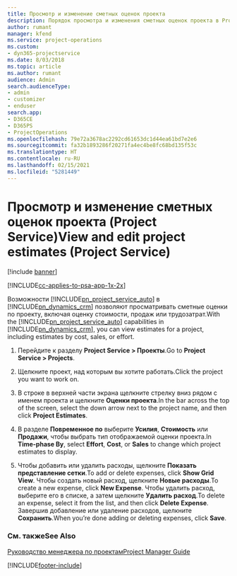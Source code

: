 ```yaml
---
title: Просмотр и изменение сметных оценок проекта
description: Порядок просмотра и изменения сметных оценок проекта в Project Service
author: rumant
manager: kfend
ms.service: project-operations
ms.custom:
- dyn365-projectservice
ms.date: 8/03/2018
ms.topic: article
ms.author: rumant
audience: Admin
search.audienceType:
- admin
- customizer
- enduser
search.app:
- D365CE
- D365PS
- ProjectOperations
ms.openlocfilehash: 79e72a3678ac2292cd61653dc1d44ea61bd7e2e6
ms.sourcegitcommit: fa32b1893286f20271fa4ec4be8fc68bd135f53c
ms.translationtype: HT
ms.contentlocale: ru-RU
ms.lasthandoff: 02/15/2021
ms.locfileid: "5281449"
---
```

# <a name="view-and-edit-project-estimates-project-service"></a><span data-ttu-id="46181-103">Просмотр и изменение сметных оценок проекта (Project Service)</span><span class="sxs-lookup"><span data-stu-id="46181-103">View and edit project estimates (Project Service)</span></span>

[!include [banner](../includes/psa-now-project-operations.md)]

[!INCLUDE[cc-applies-to-psa-app-1x-2x](../includes/cc-applies-to-psa-app-1x-2x.md)]

<span data-ttu-id="46181-104">Возможности [!INCLUDE[pn_project_service_auto](../includes/pn-project-service-auto.md)] в [!INCLUDE[pn_dynamics_crm](../includes/pn-dynamics-crm.md)] позволяют просматривать сметные оценки по проекту, включая оценку стоимости, продаж или трудозатрат.</span><span class="sxs-lookup"><span data-stu-id="46181-104">With the [!INCLUDE[pn_project_service_auto](../includes/pn-project-service-auto.md)] capabilities in [!INCLUDE[pn_dynamics_crm](../includes/pn-dynamics-crm.md)], you can view estimates for a project, including estimates by cost, sales, or effort.</span></span>  
  
1.  <span data-ttu-id="46181-105">Перейдите к разделу **Project Service > Проекты**.</span><span class="sxs-lookup"><span data-stu-id="46181-105">Go to **Project Service > Projects**.</span></span>  
  
2.  <span data-ttu-id="46181-106">Щелкните проект, над которым вы хотите работать.</span><span class="sxs-lookup"><span data-stu-id="46181-106">Click the project you want to work on.</span></span>  
  
3.  <span data-ttu-id="46181-107">В строке в верхней части экрана щелкните стрелку вниз рядом с именем проекта и щелкните **Оценки проекта**.</span><span class="sxs-lookup"><span data-stu-id="46181-107">In the bar across the top of the screen, select the down arrow next to the project name, and then click **Project Estimates**.</span></span>  
  
4.  <span data-ttu-id="46181-108">В разделе **Повременное по** выберите **Усилия**, **Стоимость** или **Продажи**, чтобы выбрать тип отображаемой оценки проекта.</span><span class="sxs-lookup"><span data-stu-id="46181-108">In **Time-phase By**, select **Effort**, **Cost**, or **Sales** to change which project estimates to display.</span></span>  
  
5.  <span data-ttu-id="46181-109">Чтобы добавить или удалить расходы, щелкните **Показать представление сетки**.</span><span class="sxs-lookup"><span data-stu-id="46181-109">To add or delete expenses, click **Show Grid View**.</span></span> <span data-ttu-id="46181-110">Чтобы создать новый расход, щелкните **Новые расходы**.</span><span class="sxs-lookup"><span data-stu-id="46181-110">To create a new expense, click **New Expense**.</span></span> <span data-ttu-id="46181-111">Чтобы удалить расход, выберите его в списке, а затем щелкните **Удалить расход**.</span><span class="sxs-lookup"><span data-stu-id="46181-111">To delete an expense, select it from the list, and then click **Delete Expense**.</span></span> <span data-ttu-id="46181-112">Завершив добавление или удаление расходов, щелкните **Сохранить**.</span><span class="sxs-lookup"><span data-stu-id="46181-112">When you’re done adding or deleting expenses, click **Save**.</span></span>  
  
### <a name="see-also"></a><span data-ttu-id="46181-113">См. также</span><span class="sxs-lookup"><span data-stu-id="46181-113">See Also</span></span>  
 [<span data-ttu-id="46181-114">Руководство менеджера по проектам</span><span class="sxs-lookup"><span data-stu-id="46181-114">Project Manager Guide</span></span>](../psa/project-manager-guide.md)


[!INCLUDE[footer-include](../includes/footer-banner.md)]